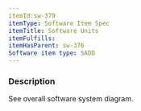 ```yaml
---
itemId:sw-379
itemType: Software Item Spec
itemTitle: Software Units
itemFulfills: 
itemHasParent: sw-376
Software item type: SADD
---
```

### Description
See overall software system diagram.
